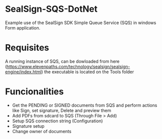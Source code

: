 # SealSign-SQS-DotNet

Example use of the SealSign SDK Simple Queue Service (SQS) in windows Form application.

# Requisites

A running instance of SQS, can be dowloaded from here (https://www.elevenpaths.com/technology/sealsign/sealsign-engine/index.html) the executable is located on the Tools folder

# Funcionalities

 * Get the PENDING or SIGNED documents from SQS and perform actions like Sign, set signature, Delete and preview them
 * Add PDFs from sdcard to SQS (Through File > Add)
 * Setup SQS connection string (Configuration)
 * Signature setup
 * Change owner of documents
